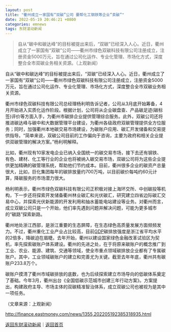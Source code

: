 ```yaml
---
layout: post
title: "衢州成立一家国有“双碳”公司 要帮化工钢铁等企业“卖碳”"
date: 2022-05-19 20:46:21 +0800
categories: emnews
tags: 东财滚动新闻
---
```

> 自从“碳中和碳达峰”的目标被提出来后，“双碳”已经深入人心。近日，衢州成立了一家国有“双碳”公司——衢州市绿色双碳科技有限公司注册成立，注册资金5000万元，旨在通过公司化运作、专业化管理、市场化方式，深度整合全市双碳业务相关资源。（上观新闻）

<p>自从“碳中和碳达峰”的目标被提出来后，“双碳”已经深入人心。近日，衢州成立了一家国有“双碳”公司——衢州市绿色双碳科技有限公司注册成立，注册资金5000万元，旨在通过公司化运作、专业化管理、市场化方式，深度整合全市双碳业务相关资源。</p>
 <p>衢州市绿色双碳科技有限公司总经理杨利明告诉记者，公司从3月底开始筹备，4月开始进入实质化运作阶段。根据计划，公司将从企业碳盘查、产品碳足迹(碳标签)评价等方面入手，为衢州市碳排企业提供管理综合服务。此外，双碳公司还将推进碳达峰与碳中和大数据管理平台建设，为衢州各级政府双碳管理提供全方位服务；同时，加强衢州本地碳交易市场建设，为碳账户应用、碳汇开发储备和交易提供指导。“简单来说，双碳公司目前的工作偏向于咨询，主要为政府和相关企业提供双碳管理的解决方案。”杨利明解释。</p>
 <p>比如，衢州现有10家发电企业已纳入全国统一的碳交易市场，接下去还有钢铁、有色、建材、化工等行业的企业也将被纳入碳交易市场，双碳公司将为这些企业提供更加精确的碳管理系统，帮助他们节约成本。目前，衢州很多企业的碳资产总量很大，比如，巨化集团每年的碳排放量约700万吨，以目前碳价每吨约60元计算，降碳服务的市场潜力很大。</p>
 <p>杨利明表示，衢州市绿色双碳科技有限公司正积极对接上海环交所、中创碳投等机构，下一步还将探索开发储备衢州林业碳汇和光伏碳汇，研究建立四省边际碳汇交易中心，并探索光伏新能源的开发利用和抽水蓄能电站建设等业务。对衢州而言，成立双碳公司只是一个开始，他们率先遇到问题并解决问题，可能为更多城市的“碳路”探索新路。</p>
 <p>衢州地处浙江西部，是浙江重要的生态屏障，在生态绿色高质量发展方面频频发力。不过，衢州重化工业产业占比较高，目前<span id="Info.342"><a href="http://data.eastmoney.com/cjsj/gdp.html" class="infokey">GDP</a></span>碳排放强度是浙江省平均水平的2倍多，降碳迫在眉睫。去年开始，衢州以建设国家绿色金融改革试验区为契机，率先探索碳账户体系建设。衢州的先进之处，在于将原来碳账户的概念推广到工业、农业、能源、建筑、交通等领域，使全市重点领域碳排放企业都有了专属碳账户。其中，工业领域碳账户的建立和完善尤为关键。截至去年年底，衢州共有碳账户233.8万个。</p>
 <p>碳账户摸清了衢州市域碳排放的底数，也为后续探索建立市场导向的低碳体系奠定了基础。今年3月，衢州出台《全国低碳示范城市创建三年行动方案》。方案提出，构建政府主导、市场主体的双碳精准智治体系，成立双碳公司也被视为是其中一项任务。</p><p class="em_media">（文章来源：上观新闻）</p>

<http://finance.eastmoney.com/news/1355,202205192385318935.html>

[返回东财滚动新闻](//finews.withounder.com/emnews/)｜[返回首页](//finews.withounder.com/)